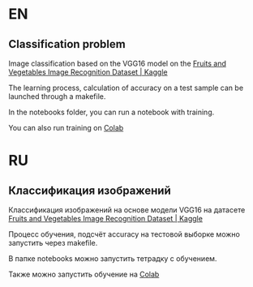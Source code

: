 # EN

## Classification problem

Image classification based on the VGG16 model on the [Fruits and Vegetables Image Recognition Dataset | Kaggle](https://www.kaggle.com/datasets/kritikseth/fruit-and-vegetable-image-recognition)


The learning process, calculation of accuracy on a test sample can be launched through a makefile.

In the notebooks folder, you can run a notebook with training.

You can also run training on [Colab](https://colab.research.google.com/drive/1IAwLVVTw_TVEtJmz3olBBVzN_1OGaCR5?usp=sharing)


# RU

## Классификация изображений

Классификация изображений на основе модели VGG16 на датасете [Fruits and Vegetables Image Recognition Dataset | Kaggle](https://www.kaggle.com/datasets/kritikseth/fruit-and-vegetable-image-recognition)


Процесс обучения, подсчёт accuracy на тестовой выборке можно запустить через makefile.

В папке notebooks можно запустить тетрадку с обучением. 

Также можно запустить обучение на [Colab](https://colab.research.google.com/drive/1IAwLVVTw_TVEtJmz3olBBVzN_1OGaCR5?usp=sharing)



